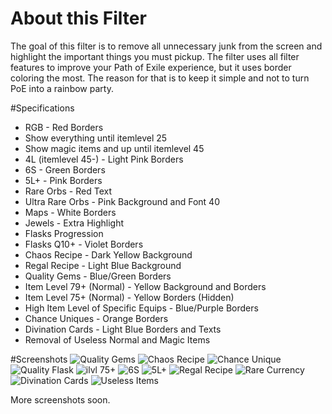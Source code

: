 # About this Filter
The goal of this filter is to remove all unnecessary junk from the screen and highlight the important things you must pickup. The filter uses all filter features to improve your Path of Exile experience, but it uses border coloring the most. The reason for that is to keep it simple and not to turn PoE into a rainbow party.

#Specifications
- RGB - Red Borders
- Show everything until itemlevel 25
- Show magic items and up until itemlevel 45
- 4L (itemlevel 45-) - Light Pink Borders
- 6S - Green Borders
- 5L+ - Pink Borders
- Rare Orbs - Red Text
- Ultra Rare Orbs - Pink Background and Font 40
- Maps - White Borders
- Jewels - Extra Highlight
- Flasks Progression
- Flasks Q10+ - Violet Borders
- Chaos Recipe - Dark Yellow Background
- Regal Recipe - Light Blue Background
- Quality Gems - Blue/Green Borders
- Item Level 79+ (Normal) - Yellow Background and Borders
- Item Level 75+ (Normal) - Yellow Borders (Hidden)
- High Item Level of Specific Equips - Blue/Purple Borders
- Chance Uniques - Orange Borders
- Divination Cards - Light Blue Borders and Texts
- Removal of Useless Normal and Magic Items

#Screenshots
![Quality Gems](http://i.imgur.com/HP1S8cD.png) ![Chaos Recipe](http://i.imgur.com/c7yItVq.png) ![Chance Unique](http://i.imgur.com/rAV7LNU.png) ![Quality Flask](http://i.imgur.com/tvdESle.png) ![ilvl 75+](http://i.imgur.com/8mGkhQG.png) ![6S](http://i.imgur.com/RjuU5o4.png) ![5L+](http://i.imgur.com/H4ZHQZq.png) ![Regal Recipe](http://i.imgur.com/8OKNjbZ.png) ![Rare Currency](http://i.imgur.com/d4E157A.png) ![Divination Cards](http://i.imgur.com/npmkCkS.png) ![Useless Items](http://i.imgur.com/RdkockC.png)

More screenshots soon.